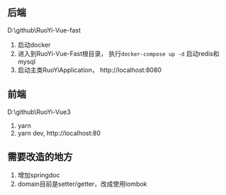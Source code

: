 ## 后端

D:\github\RuoYi-Vue-fast

1. 启动docker
2. 进入到RuoYi-Vue-Fast根目录， 执行`docker-compose up -d` 启动redis和mysql
3. 启动主类RuoYiApplication， http://localhost:8080

## 前端

D:\github\RuoYi-Vue3

1. yarn
2. yarn dev, http://localhost:80

## 需要改造的地方

1. 增加springdoc
2. domain目前是setter/getter，改成使用lombok